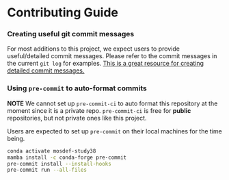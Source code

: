 # Contributing Guide

### Creating useful git commit messages
For most additions to this project, we expect users to provide useful/detailed commit messages.
Please refer to the commit messages in the current `git log` for examples.
[This is a great resource for creating detailed commit messages.](https://chris.beams.io/posts/git-commit/)

### Using `pre-commit` to auto-format commits

**NOTE** We cannot set up `pre-commit-ci` to auto format this repository at the moment since it is a private repo.
`pre-commit-ci` is free for **public** repositories, but not private ones like this project.

Users are expected to set up `pre-commit` on their local machines for the time being.

```bash
conda activate mosdef-study38
mamba install -c conda-forge pre-commit
pre-commit install --install-hooks
pre-commit run --all-files
```

